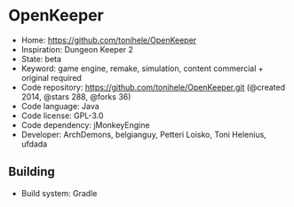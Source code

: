 # OpenKeeper

- Home: https://github.com/tonihele/OpenKeeper
- Inspiration: Dungeon Keeper 2
- State: beta
- Keyword: game engine, remake, simulation, content commercial + original required
- Code repository: https://github.com/tonihele/OpenKeeper.git (@created 2014, @stars 288, @forks 36)
- Code language: Java
- Code license: GPL-3.0
- Code dependency: jMonkeyEngine
- Developer: ArchDemons, belgianguy, Petteri Loisko, Toni Helenius, ufdada

## Building

- Build system: Gradle
